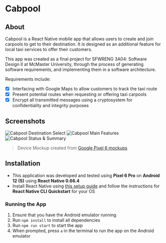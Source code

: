 # Cabpool

## About

Cabpool is a React Native mobile app that allows users to create and join carpools to get to their destination.
It is designed as an additional feature for local taxi services to offer their customers.

This app was created as a final project for SFWRENG 3A04: Software Design II at McMaster University, through the process
of generating software requirements, and implementing them in a software architecture.

Requirements include:

- [x] Interfacing with Google Maps to allow customers to track the taxi route
- [x] Present potential routes when requesting or offering taxi carpools
- [x] Encrypt all transmitted messages using a cryptosystem for confidentiality and integrity purposes

## Screenshots

![Cabpool Destination Select](https://i.imgur.com/dxSbkIt.png)
![Cabpool Main Features](https://i.imgur.com/HuWS6tl.png)
![Cabpool Status & Summary](https://i.imgur.com/R48xRKp.png)
> Device Mockup created from <a href="https://deviceframes.com/templates/google-pixel-6">Google Pixel 6 mockups</a>

## Installation

- This application was developed and tested using **Pixel 6 Pro** on **Android 12 (S)** using **React Native 0.66.4**
- Install React Native using [this setup guide](https://reactnative.dev/docs/environment-setup) and follow the instructions for **React Native CLI Quickstart** for your OS

### Running the App

1. Ensure that you have the Android emulator running
1. Run `npm install` to install all dependencies
1. Run `npm run start` to start the app
1. When prompted, press `a` in the terminal to run the app on the Android emulator
